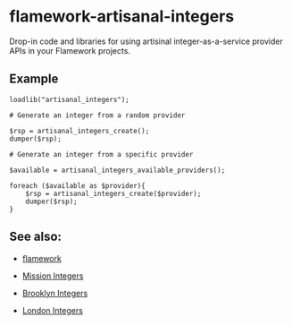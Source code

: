 flamework-artisanal-integers
==

Drop-in code and libraries for using artisinal integer-as-a-service provider
APIs in your Flamework projects.

Example
--
	loadlib("artisanal_integers");

	# Generate an integer from a random provider

	$rsp = artisanal_integers_create();
	dumper($rsp);

	# Generate an integer from a specific provider
	
	$available = artisanal_integers_available_providers();
	
	foreach ($available as $provider){
		$rsp = artisanal_integers_create($provider);
		dumper($rsp);
	}
	

See also:
--

* [flamework](https://github.com/exflickr/flamework)

* [Mission Integers](http://www.missionintegers.com/)

* [Brooklyn Integers](http://www.brooklynintegers.com/)

* [London Integers](http://www.londonintegers.com/)

